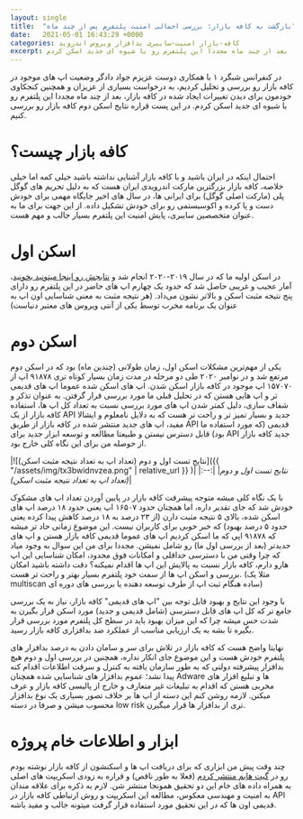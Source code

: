 ```yaml
---
layout: single
title:  "بازگشت به کافه بازار: بررسی اجمالی امنیت پلتفرم پس از چند ماه"
date:   2021-05-01 16:43:29 +0000
categories: کافه-بازار امنیت-سایبری بدافزار ویروس اندروید
excerpt: در کنفرانس شبگرد ۱ وضعیت اپ های موجود در کافه بازار رو بررسی و تحلیل کردیم، بعد از چند ماه مجددا این پلتفرم رو با شیوه ای جدید اسکن کردم...
---
```

در کنفرانس شبگرد ۱ با همکاری دوست عزیزم جواد دادگر وضعیت اپ های موجود در کافه بازار رو بررسی و تحلیل کردیم، به درخواست بسیاری از عزیزان و همچنین کنجکاوی خودمون برای دیدن تغییرات ایجاد شده در کافه بازار، بعد از چند ماه مجددا این پلتفرم رو با شیوه ای جدید اسکن کردم. در این پست قراره نتایج اسکن دوم کافه بازار رو بررسی کنیم.

# کافه بازار چیست؟

احتمال اینکه در ایران باشید و با کافه بازار آشنایی نداشته باشید خیلی کمه اما خیلی خلاصه، کافه بازار بزرگترین مارکت اندرویدی ایران هست که به دلیل تحریم های گوگل پلی (مارکت اصلی گوگل) برای ایرانی ها، در سال های اخیر جایگاه مهمی برای خودش دست و پا کرده و اکوسیستمی رو برای خودش تشکیل داده. از این جهت برای ما به عنوان متخصصین سایبری، پایش امنیت این پلتفرم بسیار جالب و مهم هست.

# اسکن اول

در اسکن اولیه ما که در سال ۲۰۱۹-۲۰۲۰ انجام شد و [نتایجش رو اینجا میتونید بخونید](https://virgool.io/@moh53n/%D8%A8%D8%B1%D8%B1%D8%B3%DB%8C-%D8%A7%D9%85%D9%86%DB%8C%D8%AA-%D9%85%D8%A7%D8%B1%DA%A9%D8%AA-%D8%A7%D9%86%D8%AF%D8%B1%D9%88%DB%8C%D8%AF%DB%8C-%DA%A9%D8%A7%D9%81%D9%87-%D8%A8%D8%A7%D8%B2%D8%A7%D8%B1-z2hwghtzo2uo)، آمار عجیب و غریبی حاصل شد که حدود یک چهارم اپ های حاضر در این پلتفرم رو دارای پنج نتیجه مثبت اسکن و بالاتر نشون می‌داد. (هر نتیجه مثبت به معنی شناسایی اون اپ به عنوان یک برنامه مخرب توسط یکی از آنتی ویروس های معتبر دنیاست)

# اسکن دوم

یکی از مهم‌ترین مشکلات اسکن اول، زمان طولانی (چندین ماه) بود که در اسکن دوم مرتفع شد و در نوامبر ۲۰۲۰ طی دو مرحله در مدت زمان بسیار کوتاه تری ۹۱۸۷۸ اپ از ۱۵۷۰۷۰ اپ موجود در کافه بازار اسکن شدن. اپ های اسکن شده عموما اپ های قدیمی تر و اپ هایی هستن که در تحلیل قبلی ما مورد بررسی قرار گرفتن. به عنوان تذکر و شفاف سازی، دلیل کمتر شدن اپ های مورد بررسی نسبت به تعداد کل اپ ها، استفاده کافه بازار از یک API جدید و بسیار تمیز تر و راحت تر هست که به دلایل نامعلوم و ایشالا مفید، اپ های جدید منتشر شده در کافه بازار از طریق API قدیمی (که مورد استفاده ما بود) قابل دسترس نیستن و طبیعتا مطالعه و توسعه ابزار جدید برای API جدید کافه بازار از حوصله من برای این نگاه کلی خارج بود.

|![نتایج تست اول و دوم (تعداد اپ به تعداد نتیجه مثبت اسکن)]({{ "/assets/img/tx3bwidnvzea.png" | relative_url }} )|
|:--:|
|*نتایج تست اول و دوم (تعداد اپ به تعداد نتیجه مثبت اسکن)*|

با یک نگاه کلی میشه متوجه پیشرفت کافه بازار در پایین آوردن تعداد اپ های مشکوک خودش شد که جای تقدیر داره، اما همچنان حدود ۱۶۵۰۷ اپ یعنی حدود ۱۸ درصد اپ های اسکن شده، بالای ۵ نتیجه مثبت دارن (از ۲۳ درصد به ۱۸ درصد کاهش پیدا کرده یعنی حدود ۵ درصد بهبود) که خبر خوبی برای کاربران نیست. این موضوع زمانی حاد تر میشه که ۹۱۸۷۸ اپی که ما اسکن کردیم اپ های عموما قدیمی کافه بازار هستن و اپ های جدیدتر (بعد از بررسی اول ما) رو شامل نمیشن. مجددا برای من این سوال به وجود میاد که چرا وقتی من با دسترسی حداقلی و امکانات فوق محدود، امکان شناسایی این اپ هارو دارم، کافه بازار نسبت به پالایش این اپ ها اقدام نمیکنه؟ دقت داشته باشید امکان بررسی و اسکن اپ ها از سمت خود پلتفرم بسیار بهتر و راحت تر هست. (مثلا یک multiscan ساده هنگام ثبت اپ از طرف توسعه دهنده یا بررسی های دوره ای)

با وجود این نتایج و بهبود قابل توجه بین "اپ های قدیمی" کافه بازار، نیاز به یک بررسی جامع تر که کل اپ های قابل دسترسی (شامل قدیمی و جدید) مورد اسکن قرار بگیرن به شدت حس میشه چرا که این میزان بهبود باید در سطح کل پلتفرم مورد بررسی قرار بگیره تا بشه به یک ارزیابی مناسب از عملکرد ضد بدافزاری کافه بازار رسید.

نهایتا واضح هست که کافه بازار در تلاش برای سر و سامان دادن به درصد بدافزار های پلتفرم خودش هست و این موضوع جای انکار نداره، همچنین در بررسی اول و دوم هیچ بدافزار پیشرفته دولتی که به طور سازمان یافته به کنترل و سرقت اطلاعات اقدام کنه پیدا نشد؛ عموم بدافزار های شناسایی شده همچنان Adware ها و تبلیغ افزار های مخربی هستن که اقدام به تبلیغات غیر متعارف و خارج از پالیسی کافه بازار و عرف میکنن. لازمه روشن کنم این دسته از اپ ها بر خلاف تصور بسیاری یک نوع بدافزار محسوب میشن و صرفا در دسته low risk تری از بدافزار ها قرار میگیرن.

# ابزار و اطلاعات خام پروژه

چند وقت پیش من ابزاری که برای دریافت اپ ها و اسکنشون از کافه بازار نوشته بودم رو در [گیت هابم منتشر کردم](https://l.vrgl.ir/r?ad=1&l=https%3A%2F%2Fgithub.com%2Fmoh53n%2Fbazz&si=glk1kxnyugjj&st=post&k=le2fl4zjAsjmjOgT%2BgBGLvyE95WT3bzF3UOXCcSb9tQ%3D) (فعلا به طور ناقص) و قراره به زودی اسکریپت های اصلی به همراه داده های خام این دو تحقیق همونجا منتشر شن. لازم به ذکره برای علاقه مندان به امنیت و مهندسی معکوس، مطالعه این اسکریپت و روش ارتباطی کافه بازار در API قدیمی اون ها که در این تحقیق مورد استفاده قرار گرفت میتونه جالب و مفید باشه.